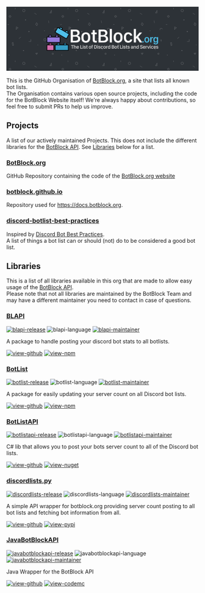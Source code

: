<!-- GitHub Repositories -->
[botblock-repo]: https://github.com/botblock/BotBlock.org
[botblock-github-io-repo]: https://github.com/botblock/botblock.github.io
[best-practices-repo]: https://github.com/botblock/discord-botlist-best-practices

[blapi-repo]: https://github.com/botblock/BLAPI
[botlist-repo]: https://github.com/botblock/BotList
[botlistapi-repo]: https://github.com/botblock/BotListAPI
[discordlists-repo]: https://github.com/botblock/discordlists.py
[javabotblockapi-repo]: https://github.com/botblock/JavaBotBlockAPI

<!-- Images -->
[header]: https://raw.githubusercontent.com/botblock/.github/main/assets/img/header.png

<!-- Badges -->
[blapi-release]: https://img.shields.io/npm/v/blapi.svg?label=Latest%20Release&style=flat-square
[blapi-language]: https://img.shields.io/badge/TypeScript%20(And%20JavaScript)-2b7489?logo=typescript&logoColor=white&style=flat-square
[blapi-maintainer]: https://img.shields.io/badge/Maintained%20by-T0TProduction-blue?style=flat-square

[botlist-release]: https://img.shields.io/npm/v/botlist.svg?label=Latest%20Release&style=flat-square
[botlist-language]: https://img.shields.io/badge/JavaScript-f1e05a?logo=javascript&logoColor=black&style=flat-square
[botlist-maintainer]: https://img.shields.io/badge/Maintained%20by-PassTheMayo-blue?style=flat-square

[botlistapi-release]: https://img.shields.io/nuget/v/botlistapi.svg?label=Latest%20Release&style=flat-square
[botlistapi-language]: https://img.shields.io/badge/C%23-178600?logo=c-sharp&logoColor=white&style=flat-square
[botlistapi-maintainer]: https://img.shields.io/badge/Maintained%20by-xXBuilderBXx-blue?style=flat-square

[discordlists-release]: https://img.shields.io/pypi/v/discordlists.py.svg?label=Latest%20Release&style=flat-square
[discordlists-language]: https://img.shields.io/badge/Python-3572A5?logo=python&logoColor=white&style=flat-square
[discordlists-maintainer]: https://img.shields.io/badge/Maintained%20by-MattIPv4-blue?style=flat-square

[javabotblockapi-release]: https://img.shields.io/nexus/maven-public/org.botblock/javabotblockapi-core?label=Latest%20Release&server=https%3A%2F%2Frepo.codemc.io&style=flat-square
[javabotblockapi-language]: https://img.shields.io/badge/Java-b07219?logo=java&logoColor=white&style=flat-square
[javabotblockapi-maintainer]: https://img.shields.io/badge/Maintained%20by-Andre601-blue?style=flat-square

[view-github]: https://img.shields.io/badge/View%20on%20GitHub-359DC4?style=for-the-badge
[view-npm]: https://img.shields.io/badge/View%20on%20NPM-359DC4?style=for-the-badge
[view-nuget]: https://img.shields.io/badge/View%20on%20NuGet-359DC4?style=for-the-badge
[view-pypi]: https://img.shields.io/badge/View%20on%20PyPi-359DC4?style=for-the-badge
[view-codemc]: https://img.shields.io/badge/View%20on%20CodeMC-359DC4?style=for-the-badge

<!-- Lib downloads -->
[blapi-download]: https://www.npmjs.com/package/blapi
[botlist-download]: https://www.npmjs.com/package/botlist
[botlistapi-download]: https://www.nuget.org/packages/BotListAPI
[discordlists-download]: https://pypi.org/project/discordlists.py/
[javabotblockapi-download]: https://ci.codemc.io/job/botblock/job/JavaBotBlockAPI/lastSuccessfulBuild/

<!-- Misc -->
[website]: https://botblock.org
[api]: https://botblock.org/api/docs

[best-practices-bot]: https://github.com/meew0/discord-bot-best-practices

[t0tproduction]: https://github.com/T0TProduction
[passthemayo]: https://github.com/PassTheMayo
[xxbuilderbxx]: https://github.com/xXBuilderBXx
[mattipv4]: https://github.com/MattIPv4
[andre601]: https://github.com/Andre601

<!-- Start of README -->
![header]

This is the GitHub Organisation of [BotBlock.org][website], a site that lists all known bot lists.  
The Organisation contains various open source projects, including the code for the BotBlock Website itself! We're always happy about contributions, so feel free to submit PRs to help us improve.

## Projects
A list of our actively maintained Projects. This does not include the different libraries for the [BotBlock API][api]. See [Libraries](#libraries) below for a list.

### [BotBlock.org][botblock-repo]
GitHub Repository containing the code of the [BotBlock.org website][website]

### [botblock.github.io][botblock-github-io-repo]
Repository used for https://docs.botblock.org.

### [discord-botlist-best-practices][best-practices-repo]
Inspired by [Discord Bot Best Practices][best-practices-bot].  
A list of things a bot list can or should (not) do to be considered a good bot list.

## Libraries
This is a list of all libraries available in this org that are made to allow easy usage of the [BotBlock API][api].  
Please note that not all libraries are maintained by the BotBlock Team and may have a different maintainer you need to contact in case of questions.

### [BLAPI][blapi-repo]
[![blapi-release]][blapi-download] ![blapi-language] [![blapi-maintainer]][t0tproduction]

A package to handle posting your discord bot stats to all botlists.

[![view-github]][blapi-repo] [![view-npm]][blapi-download]

### [BotList][botlist-repo]
[![botlist-release]][botlist-download] ![botlist-language] [![botlist-maintainer]][passthemayo]

A package for easily updating your server count on all Discord bot lists.

[![view-github]][botlist-repo] [![view-npm]][botlist-download]

### [BotListAPI][botlistapi-repo]
[![botlistapi-release]][botlistapi-download] ![botlistapi-language] [![botlistapi-maintainer]][xxbuilderbxx]

C# lib that allows you to post your bots server count to all of the Discord bot lists.

[![view-github]][botlistapi-repo] [![view-nuget]][botlistapi-download]

### [discordlists.py][discordlists-repo]
[![discordlists-release]][discordlists-download] ![discordlists-language] [![discordlists-maintainer]][mattipv4]

A simple API wrapper for botblock.org providing server count posting to all bot lists and fetching bot information from all.

[![view-github]][discordlists-repo] [![view-pypi]][discordlists-download]

### [JavaBotBlockAPI][javabotblockapi-repo]
[![javabotblockapi-release]][javabotblockapi-download] ![javabotblockapi-language] [![javabotblockapi-maintainer]][andre601]

Java Wrapper for the BotBlock API

[![view-github]][javabotblockapi-repo] [![view-codemc]][javabotblockapi-download]

